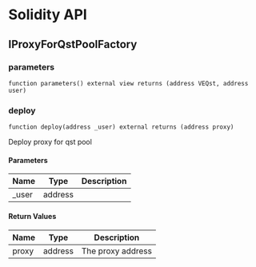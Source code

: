 # Solidity API

## IProxyForQstPoolFactory

### parameters

```solidity
function parameters() external view returns (address VEQst, address user)
```

### deploy

```solidity
function deploy(address _user) external returns (address proxy)
```

Deploy proxy for qst pool

#### Parameters

| Name | Type | Description |
| ---- | ---- | ----------- |
| _user | address |  |

#### Return Values

| Name | Type | Description |
| ---- | ---- | ----------- |
| proxy | address | The proxy address |

